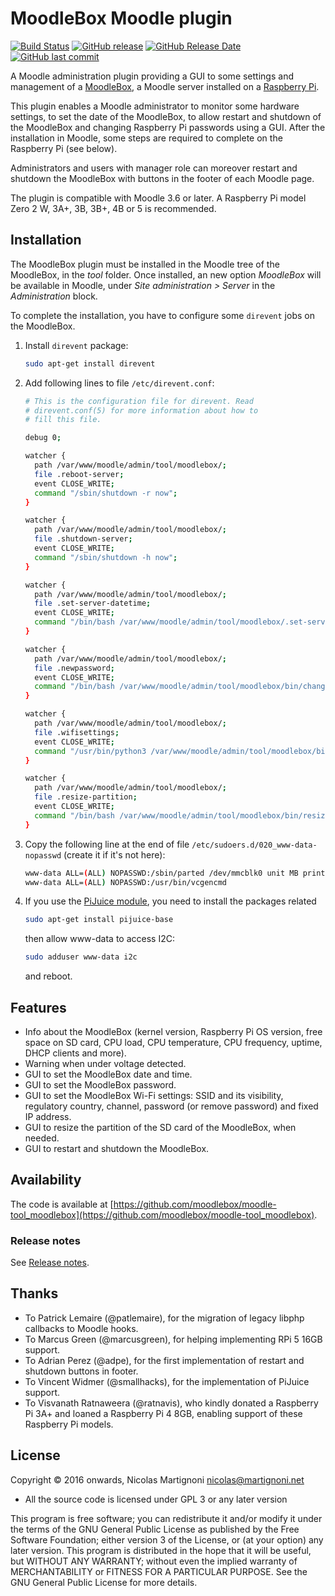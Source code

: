 # MoodleBox Moodle plugin

[![Build Status](https://github.com/moodlebox/moodlebox/workflows/CI/badge.svg)](https://github.com/moodlebox/moodle-tool_moodlebox/actions?query=workflow%3ACI)
[![GitHub release](https://img.shields.io/github/release/moodlebox/moodle-tool_moodlebox.svg)](https://github.com/moodlebox/moodle-tool_moodlebox/releases/latest)
[![GitHub Release Date](https://img.shields.io/github/release-date/moodlebox/moodle-tool_moodlebox.svg)](https://github.com/moodlebox/moodle-tool_moodlebox/releases/latest)
[![GitHub last commit](https://img.shields.io/github/last-commit/moodlebox/moodle-tool_moodlebox.svg)](https://github.com/moodlebox/moodle-tool_moodlebox/commits/)

A Moodle administration plugin providing a GUI to some settings and management of a [MoodleBox](https://moodlebox.net/), a Moodle server installed on a [Raspberry Pi](https://www.raspberrypi.org/).

This plugin enables a Moodle administrator to monitor some hardware settings, to set the date of the MoodleBox, to allow restart and shutdown of the MoodleBox and changing Raspberry Pi passwords using a GUI. After the installation in Moodle, some steps are required to complete on the Raspberry Pi (see below).

Administrators and users with manager role can moreover restart and shutdown the MoodleBox with buttons in the footer of each Moodle page.

The plugin is compatible with Moodle 3.6 or later. A Raspberry Pi model Zero 2 W, 3A+, 3B, 3B+, 4B or 5 is recommended.

## Installation

The MoodleBox plugin must be installed in the Moodle tree of the MoodleBox, in the _tool_ folder. Once installed, an new option _MoodleBox_ will be available in Moodle, under _Site administration > Server_ in the _Administration_ block.

To complete the installation, you have to configure some `direvent` jobs on the MoodleBox.

1. Install `direvent` package:
    ```bash
    sudo apt-get install direvent
    ```

1. Add following lines to file `/etc/direvent.conf`:
    ```bash
    # This is the configuration file for direvent. Read
    # direvent.conf(5) for more information about how to
    # fill this file.

    debug 0;

    watcher {
      path /var/www/moodle/admin/tool/moodlebox/;
      file .reboot-server;
      event CLOSE_WRITE;
      command "/sbin/shutdown -r now";
    }

    watcher {
      path /var/www/moodle/admin/tool/moodlebox/;
      file .shutdown-server;
      event CLOSE_WRITE;
      command "/sbin/shutdown -h now";
    }

    watcher {
      path /var/www/moodle/admin/tool/moodlebox/;
      file .set-server-datetime;
      event CLOSE_WRITE;
      command "/bin/bash /var/www/moodle/admin/tool/moodlebox/.set-server-datetime";
    }

    watcher {
      path /var/www/moodle/admin/tool/moodlebox/;
      file .newpassword;
      event CLOSE_WRITE;
      command "/bin/bash /var/www/moodle/admin/tool/moodlebox/bin/changepassword.sh";
    }

    watcher {
      path /var/www/moodle/admin/tool/moodlebox/;
      file .wifisettings;
      event CLOSE_WRITE;
      command "/usr/bin/python3 /var/www/moodle/admin/tool/moodlebox/bin/changewifisettings.py";
    }

    watcher {
      path /var/www/moodle/admin/tool/moodlebox/;
      file .resize-partition;
      event CLOSE_WRITE;
      command "/bin/bash /var/www/moodle/admin/tool/moodlebox/bin/resizepartition.sh";
    }
    ```

1. Copy the following line at the end of file `/etc/sudoers.d/020_www-data-nopasswd` (create it if it's not here):
    ```bash
    www-data ALL=(ALL) NOPASSWD:/sbin/parted /dev/mmcblk0 unit MB print free
    www-data ALL=(ALL) NOPASSWD:/usr/bin/vcgencmd
    ```

1. If you use the [PiJuice module](https://github.com/PiSupply/PiJuice), you need to install the packages related
    ```bash
    sudo apt-get install pijuice-base
    ```
   then allow www-data to access I2C:
    ```bash
    sudo adduser www-data i2c
    ```
   and reboot.

## Features

- Info about the MoodleBox (kernel version, Raspberry Pi OS version, free space on SD card, CPU load, CPU temperature, CPU frequency, uptime, DHCP clients and more).
- Warning when under voltage detected.
- GUI to set the MoodleBox date and time.
- GUI to set the MoodleBox password.
- GUI to set the MoodleBox Wi-Fi settings: SSID and its visibility, regulatory country, channel, password (or remove password) and fixed IP address.
- GUI to resize the partition of the SD card of the MoodleBox, when needed.
- GUI to restart and shutdown the MoodleBox.

## Availability

The code is available at [https://github.com/moodlebox/moodle-tool_moodlebox](https://github.com/moodlebox/moodle-tool_moodlebox).

### Release notes

See [Release notes](https://github.com/moodlebox/moodle-tool_moodlebox/blob/master/CHANGELOG.md).

## Thanks

- To Patrick Lemaire (@patlemaire), for the migration of legacy libphp callbacks to Moodle hooks.
- To Marcus Green (@marcusgreen), for helping implementing RPi 5 16GB support.
- To Adrian Perez (@adpe), for the first implementation of restart and shutdown buttons in footer.
- To Vincent Widmer (@smallhacks), for the implementation of PiJuice support.
- To Visvanath Ratnaweera (@ratnavis), who kindly donated a Raspberry Pi 3A+ and loaned a Raspberry Pi 4 8GB, enabling support of these Raspberry Pi models.

## License

Copyright © 2016 onwards, Nicolas Martignoni <nicolas@martignoni.net>

- All the source code is licensed under GPL 3 or any later version

This program is free software; you can redistribute it and/or modify it under the terms of the GNU General Public License as published by the Free Software Foundation; either version 3 of the License, or (at your option) any later version. This program is distributed in the hope that it will be useful, but WITHOUT ANY WARRANTY; without even the implied warranty of MERCHANTABILITY or FITNESS FOR A PARTICULAR PURPOSE. See the GNU General Public License for more details.
